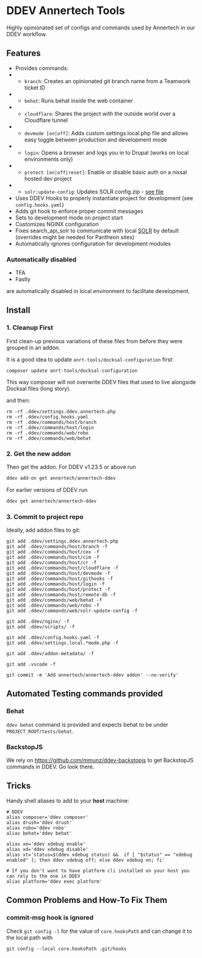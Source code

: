 # DDEV Annertech Tools

Highly opinionated set of configs and commands used by Annertech in our DDEV workflow.

## Features

- Provides commands:
- - `branch`: Creates an opinionated git branch name from a Teamwork ticket ID
- - `behat`: Runs behat inside the web container
- - `cloudflare`: Shares the project with the outside world over a Cloudflare tunnel
- - `devmode [on|off]`: Adds custom settings.local.php file and allows easy toggle between production and development mode
- - `login`: Opens a browser and logs you in to Drupal (works on local environments only)
- - `protect [on|off|reset]`: Enable or disable basic auth on a nixsal hosted dev project
- - `solr:update-config`: Updates SOLR config.zip - [see file](commands/web/solr-update-config)
- Uses DDEV Hooks to properly instantiate project for development (see `config.hooks.yaml`)
- Adds git hook to enforce proper commit messages
- Sets to development mode on project start
- Customizes NGINX configuration
- Fixes search_api_solr to communicate with local [SOLR](ddev/ddev-drupal-solr) by default (overrides might be needed for Pantheon sites)
- Automatically ignores configuration for development modules

### Automatically disabled

- TFA
- Fastly

are automatically disabled in local environment to facilitate development.

## Install

### 1. Cleanup First

First clean-up previous variations of these files from before they were grouped in an addon.

It is a good idea to update `anrt-tools/docksal-configuration` first:
```
composer update anrt-tools/docksal-configuration
```
This way composer will not overwrite DDEV files that used to live alongside Docksal files (long story).

and then:

```
rm -rf .ddev/settings.ddev.annertech.php
rm -rf .ddev/config.hooks.yaml
rm -rf .ddev/commands/host/branch
rm -rf .ddev/commands/host/login
rm -rf .ddev/commands/web/robo
rm -rf .ddev/commands/web/behat
```

### 2. Get the new addon

Then get the addon. For DDEV v1.23.5 or above run

```sh
ddev add-on get annertech/annertech-ddev
```

For earlier versions of DDEV run

```sh
ddev get annertech/annertech-ddev
```

### 3. Commit to project repo

Ideally, add addon files to git:
```
git add .ddev/settings.ddev.annertech.php
git add .ddev/commands/host/branch -f
git add .ddev/commands/host/cex -f
git add .ddev/commands/host/cim -f
git add .ddev/commands/host/cr -f
git add .ddev/commands/host/cloudflare -f
git add .ddev/commands/host/devmode -f
git add .ddev/commands/host/githooks -f
git add .ddev/commands/host/login -f
git add .ddev/commands/host/protect -f
git add .ddev/commands/host/remote-db -f
git add .ddev/commands/web/behat -f
git add .ddev/commands/web/robo -f
git add .ddev/commands/web/solr-update-config -f

git add .ddev/nginx/ -f
git add .ddev/scripts/ -f

git add .ddev/config.hooks.yaml -f
git add .ddev/settings.local.*mode.php -f

git add .ddev/addon-metadata/ -f

git add .vscode -f
```

```
git commit -m 'Add annertech/annertech-ddev addon' --no-verify'
```

## Automated Testing commands provided

### Behat

`ddev behat` command is provided and expects behat to be under `PROJECT_ROOT/tests/behat`.

### BackstopJS

We rely on https://github.com/mmunz/ddev-backstopjs to get BackstopJS commands in DDEV. Go look there.

## Tricks

Handy shell aliases to add to your **host** machine:
```
# DDEV
alias composer='ddev composer'
alias drush='ddev drush'
alias robo='ddev robo'
alias behat='ddev behat'

alias xe='ddev xdebug enable'
alias xd='ddev xdebug disable'
alias xt='status=$(ddev xdebug status) &&  if [ "$status" == "xdebug enabled" ]; then ddev xdebug off; else ddev xdebug on; fi' 

# If you don't want to have platform cli installed on your host you can rely to the one in DDEV
alias platform='ddev exec platform'
```

## Common Problems and How-To Fix Them

### commit-msg hook is ignored

Check `git config -l` for the value of `core.hooksPath` and can change it to the local path with

```
git config --local core.hooksPath .git/hooks
```
